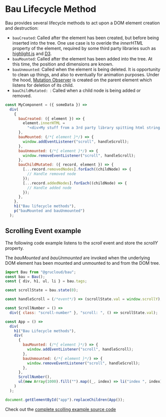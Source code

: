 # Bau Lifecycle Method

Bau provides several lifecycle methods to act upon a DOM element creation and destruction:

- `bauCreated`: Called after the element has been created, but before being inserted into the tree. One use case is to overide the _innerHTML_ property of the element, required by some third party libraries such as [highlight.js](https://highlightjs.org/) and [D3](https://d3js.org/).
- `bauMounted`: Called after the element has been added into the tree. At this time, the position and dimensions are known.
- `bauUnmounted`: Called when the element is being deleted. It is opportunity to clean up things, and also to eventually for animation purposes. Under the hood, [Mutation Observer](https://developer.mozilla.org/en-US/docs/Web/API/MutationObserver) is created on the parent element which listens for deletion of its child.
- `bauChildMutated: `: Called when a child node is being added or removed.

```js
const MyComponent = ({ someData }) =>
  div(
    {
      bauCreated: ({ element }) => {
        element.innerHTML =
          "<div>My stuff from a 3rd party library spitting html string.</div>";
      },
      bauMounted: (/*{ element }*/) => {
        window.addEventListener("scroll", handleScroll);
      },
      bauUnmounted: (/*{ element }*/) => {
        window.removeEventListener("scroll", handleScroll);
      },
      bauChildMutated: ({ record, element }) => {
        [...record.removedNodes].forEach((childNode) => {
          // Handle removed node
        });
        [...record.addedNodes].forEach((childNode) => {
          // Handle added node
        });
      },
    },
    h1("Bau lifecycle methods"),
    p("bauMounted and bauUnmounted")
  );
```

## Scrolling Event example

The following code example listens to the _scroll_ event and store the _scrollY_ property.

The _bauMounted_ and _bauUnmounted_ are invoked when the underlying DOM element has been mounted and unmounted to and from the DOM tree.

```js
import Bau from "@grucloud/bau";
const bau = Bau();
const { div, h1, ul, li } = bau.tags;

const scrollState = bau.state(0);

const handleScroll = (/*event*/) => (scrollState.val = window.scrollY);

const ScrollNumber = () =>
  div({ class: "scroll-number" }, "scroll: ", () => scrollState.val);

const App = () =>
  div(
    h1("Bau Lifecycle methods"),
    div(
      {
        bauMounted: (/*{ element }*/) => {
          window.addEventListener("scroll", handleScroll);
        },
        bauUnmounted: (/*{ element }*/) => {
          window.removeEventListener("scroll", handleScroll);
        },
      },
      ScrollNumber(),
      ul(new Array(1000).fill("").map((_, index) => li("index ", index)))
    )
  );

document.getElementById("app").replaceChildren(App());
```

Check out the [complete scolling example source code](../examples/lifecycle)
